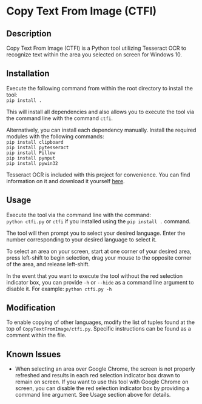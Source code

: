 # Copy Text From Image (CTFI)

## Description
Copy Text From Image (CTFI) is a Python tool utilizing Tesseract OCR to recognize text within the area you selected on screen for Windows 10.

## Installation
Execute the following command from within the root directory to install the tool:\
`pip install .`

This will install all dependencies and also allows you to execute the tool via the command line with the command `ctfi`.

Alternatively, you can install each dependency manually. Install the required modules with the following commands:\
`pip install clipboard`\
`pip install pytesseract`\
`pip install Pillow`\
`pip install pynput`\
`pip install pywin32`

Tesseract OCR is included with this project for convenience. You can find information on it and download it yourself [here](https://github.com/tesseract-ocr/tesseract).

## Usage
Execute the tool via the command line with the command:\
`python ctfi.py` or `ctfi` if you installed using the `pip install .` command.

The tool will then prompt you to select your desired language. Enter the number corresponding to your desired language to select it.

To select an area on your screen, start at one corner of your desired area, press left-shift to begin selection, drag your mouse to the opposite corner of the area, and release left-shift.

In the event that you want to execute the tool without the red selection indicator box, you can provide `-h` or `--hide` as a command line argument to disable it. For example: `python ctfi.py -h`

## Modification
To enable copying of other languages, modify the list of tuples found at the top of `CopyTextFromImage/ctfi.py`. Specific instructions can be found as a comment within the file.

## Known Issues
- When selecting an area over Google Chrome, the screen is not properly refreshed and results in each red selection indicator box drawn to remain on screen. If you want to use this tool with Google Chrome on screen, you can disable the red selection indicator box by providing a command line argument. See Usage section above for details.